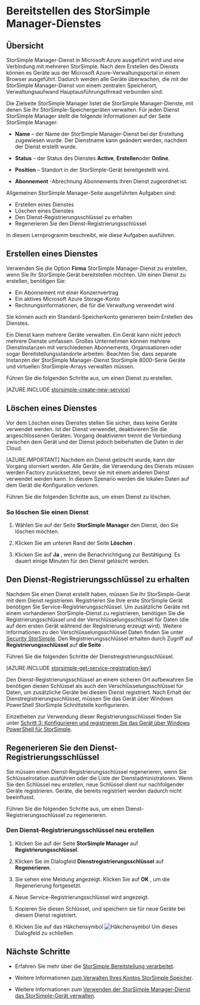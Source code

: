 <properties 
   pageTitle="Bereitstellen den Dienst-Manager StorSimple | Microsoft Azure"
   description="Erläutert das Erstellen und Löschen des StorSimple Manager-Dienstes im klassischen Azure-Portal und der Dienstregistrierungsschlüssel Verwaltung beschrieben."
   services="storsimple"
   documentationCenter=""
   authors="SharS"
   manager="carmonm"
   editor="" />
<tags 
   ms.service="storsimple"
   ms.devlang="na"
   ms.topic="article"
   ms.tgt_pltfrm="na"
   ms.workload="na"
   ms.date="05/24/2016"
   ms.author="v-sharos" />

# <a name="deploy-the-storsimple-manager-service"></a>Bereitstellen des StorSimple Manager-Dienstes

## <a name="overview"></a>Übersicht

StorSimple Manager-Dienst in Microsoft Azure ausgeführt wird und eine Verbindung mit mehreren StorSimple. Nach dem Erstellen des Diensts können es Geräte aus der Microsoft Azure-Verwaltungsportal in einem Browser ausgeführt. Dadurch werden alle Geräte überwachen, die mit der StorSimple Manager-Dienst von einem zentralen Speicherort, Verwaltungsaufwand Hauptausführungsthread verbunden sind.

Die Zielseite StorSimple Manager listet die StorSimple Manager-Dienste, mit denen Sie Ihr StorSimple-Speichergeräten verwalten. Für jeden Dienst StorSimple Manager stellt die folgende Informationen auf der Seite StorSimple Manager:

- **Name** – der Name der StorSimple Manager-Dienst bei der Erstellung zugewiesen wurde. Der Dienstname kann geändert werden, nachdem der Dienst erstellt wurde.

- **Status** – der Status des Dienstes **Active**, **Erstellen**oder **Online**.

- **Position** – Standort in der StorSimple-Gerät bereitgestellt wird.

- **Abonnement** -Abrechnung Abonnements Ihren Dienst zugeordnet ist.

Allgemeinen StorSimple Manager-Seite ausgeführten Aufgaben sind:

- Erstellen eines Dienstes
- Löschen eines Dienstes
- Den Dienst-Registrierungsschlüssel zu erhalten
- Regenerieren Sie den Dienst-Registrierungsschlüssel

In diesem Lernprogramm beschreibt, wie diese Aufgaben ausführen.

## <a name="create-a-service"></a>Erstellen eines Dienstes

Verwenden Sie die Option **Firma** StorSimple Manager-Dienst zu erstellen, wenn Sie Ihr StorSimple Gerät bereitstellen möchten. Um einen Dienst zu erstellen, benötigen Sie:

- Ein Abonnement mit einer Konzernvertrag
- Ein aktives Microsoft Azure Storage-Konto
- Rechnungsinformationen, die für die Verwaltung verwendet wird

Sie können auch ein Standard-Speicherkonto generieren beim Erstellen des Dienstes.

Ein Dienst kann mehrere Geräte verwalten. Ein Gerät kann nicht jedoch mehrere Dienste umfassen. Großes Unternehmen können mehrere Dienstinstanzen mit verschiedenen Abonnements, Organisationen oder sogar Bereitstellungsstandorte arbeiten. Beachten Sie, dass separate Instanzen der StorSimple Manager-Dienst StorSimple 8000-Serie Geräte und virtuellen StorSimple-Arrays verwalten müssen.

Führen Sie die folgenden Schritte aus, um einen Dienst zu erstellen.

[AZURE.INCLUDE [storsimple-create-new-service](../../includes/storsimple-create-new-service.md)]

## <a name="delete-a-service"></a>Löschen eines Dienstes

Vor dem Löschen eines Dienstes stellen Sie sicher, dass keine Geräte verwendet werden. Ist der Dienst verwendet, deaktivieren Sie die angeschlossenen Geräten. Vorgang deaktivieren trennt die Verbindung zwischen dem Gerät und der Dienst jedoch beibehalten die Daten in der Cloud. 

[AZURE.IMPORTANT] Nachdem ein Dienst gelöscht wurde, kann der Vorgang storniert werden. Alle Geräte, die Verwendung des Diensts müssen werden Factory zurücksetzen, bevor sie mit einem anderen Dienst verwendet werden kann. In diesem Szenario werden die lokalen Daten auf dem Gerät die Konfiguration verloren.

Führen Sie die folgenden Schritte aus, um einen Dienst zu löschen.

### <a name="to-delete-a-service"></a>So löschen Sie einen Dienst

1. Wählen Sie auf der Seite **StorSimple Manager** den Dienst, den Sie löschen möchten.

1. Klicken Sie am unteren Rand der Seite **Löschen** .

1. Klicken Sie auf **Ja** , wenn die Benachrichtigung zur Bestätigung. Es dauert einige Minuten für den Dienst gelöscht werden.

## <a name="get-the-service-registration-key"></a>Den Dienst-Registrierungsschlüssel zu erhalten

Nachdem Sie einen Dienst erstellt haben, müssen Sie Ihr StorSimple-Gerät mit dem Dienst registrieren. Registrieren Sie Ihre erste StorSimple Gerät benötigen Sie Service-Registrierungsschlüssel. Um zusätzliche Geräte mit einem vorhandenen StorSimple-Dienst zu registrieren, benötigen Sie die Registrierungsschlüssel und der Verschlüsselungsschlüssel für Daten (die auf dem ersten Gerät während der Registrierung erzeugt wird). Weitere Informationen zu den Verschlüsselungsschlüssel Daten finden Sie unter [Security StorSimple](storsimple-security.md). Den Registrierungsschlüssel erhalten durch Zugriff auf **Registrierungsschlüssel** auf **die Seite** .

Führen Sie die folgenden Schritte der Dienstregistrierungsschlüssel.

[AZURE.INCLUDE [storsimple-get-service-registration-key](../../includes/storsimple-get-service-registration-key.md)]

Den Dienst-Registrierungsschlüssel an einem sicheren Ort aufbewahren Sie benötigen diesen Schlüssel als auch den Verschlüsselungsschlüssel für Daten, um zusätzliche Geräte bei diesem Dienst registriert. Nach Erhalt der Dienstregistrierungsschlüssel, müssen Sie das Gerät über Windows PowerShell StorSimple Schnittstelle konfigurieren.

Einzelheiten zur Verwendung dieser Registrierungsschlüssel finden Sie unter [Schritt 3: Konfigurieren und registrieren Sie das Gerät über Windows PowerShell für StorSimple](storsimple-deployment-walkthrough.md#step-2-configure-and-register-the-device-through-windows-powershell-for-storsimple).

## <a name="regenerate-the-service-registration-key"></a>Regenerieren Sie den Dienst-Registrierungsschlüssel

Sie müssen einen Dienst-Registrierungsschlüssel regenerieren, wenn Sie Schlüsselrotation ausführen oder die Liste der Dienstadministratoren. Wenn Sie den Schlüssel neu erstellen, neue Schlüssel dient nur nachfolgender Geräte registrieren. Geräte, die bereits registriert werden dadurch nicht beeinflusst.

Führen Sie die folgenden Schritte aus, um einen Dienst-Registrierungsschlüssel zu regenerieren.

### <a name="to-regenerate-the-service-registration-key"></a>Den Dienst-Registrierungsschlüssel neu erstellen

1. Klicken Sie auf der Seite **StorSimple Manager** auf **Registrierungsschlüssel**.

1. Klicken Sie im Dialogfeld **Dienstregistrierungsschlüssel** auf **Regenerieren**.

1. Sie sehen eine Meldung angezeigt. Klicken Sie auf **OK** , um die Regenerierung fortgesetzt.

1. Neue Service-Registrierungsschlüssel wird angezeigt.

1. Kopieren Sie diesen Schlüssel, und speichern sie für neue Geräte bei diesem Dienst registriert.

1. Klicken Sie auf das Häkchensymbol ![Häkchensymbol](./media/storsimple-manage-service/HCS_CheckIcon.png) Um dieses Dialogfeld zu schließen.


## <a name="next-steps"></a>Nächste Schritte

- Erfahren Sie mehr über die [StorSimple Bereitstellung verarbeitet](storsimple-deployment-walkthrough.md).

- Weitere Informationen [zum Verwalten Ihres Kontos StorSimple Speicher](storsimple-manage-storage-accounts.md).

- Weitere Informationen zum [Verwenden der StorSimple Manager-Dienst das StorSimple-Gerät verwalten](storsimple-manager-service-administration.md).

 
